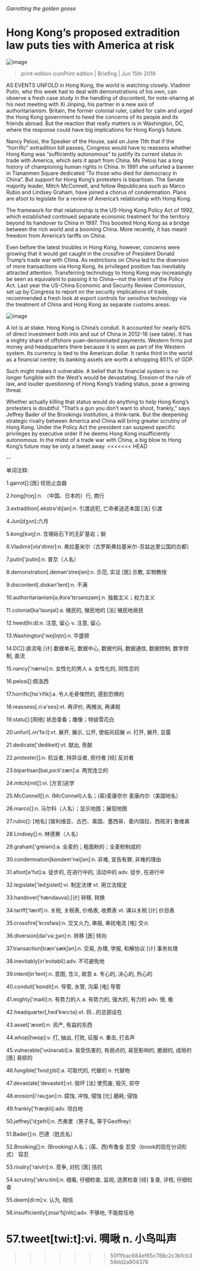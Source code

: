 ###### Garrotting the golden goose
# Hong Kong’s proposed extradition law puts ties with America at risk 
![image](images/20190615_fbp501.jpg) 
> print-edition iconPrint edition | Briefing | Jun 15th 2019 
AS EVENTS UNFOLD in Hong Kong, the world is watching closely. Vladimir Putin, who this week had to deal with demonstrations of his own, can observe a fresh case study in the handling of discontent, for note-sharing at his next meeting with Xi Jinping, his partner in a new axis of authoritarianism. Britain, the former colonial ruler, called for calm and urged the Hong Kong government to heed the concerns of its people and its friends abroad. But the reaction that really matters is in Washington, DC, where the response could have big implications for Hong Kong’s future. 
Nancy Pelosi, the Speaker of the House, said on June 11th that if the “horrific” extradition bill passes, Congress would have to reassess whether Hong Kong was “sufficiently autonomous” to justify its current status in trade with America, which sets it apart from China. Ms Pelosi has a long history of championing human rights in China. In 1991 she unfurled a banner in Tiananmen Square dedicated “To those who died for democracy in China”. But support for Hong Kong’s protesters is bipartisan. The Senate majority leader, Mitch McConnell, and fellow Republicans such as Marco Rubio and Lindsey Graham, have joined a chorus of condemnation. Plans are afoot to legislate for a review of America’s relationship with Hong Kong. 
The framework for that relationship is the US-Hong Kong Policy Act of 1992, which established continued separate economic treatment for the territory beyond its handover to China in 1997. This boosted Hong Kong as a bridge between the rich world and a booming China. More recently, it has meant freedom from America’s tariffs on China. 
Even before the latest troubles in Hong Kong, however, concerns were growing that it would get caught in the crossfire of President Donald Trump’s trade war with China. As restrictions on China led to the diversion of more transactions via Hong Kong, its privileged position has inevitably attracted attention. Transferring technology to Hong Kong may increasingly be seen as equivalent to passing it to China—not the intent of the Policy Act. Last year the US-China Economic and Security Review Commission, set up by Congress to report on the security implications of trade, recommended a fresh look at export controls for sensitive technology via the treatment of China and Hong Kong as separate customs areas. 
![image](images/20190615_FBC259.png) 
A lot is at stake. Hong Kong is China’s conduit. It accounted for nearly 60% of direct investment both into and out of China in 2012-16 (see table). It has a mighty share of offshore yuan-denominated payments. Western firms put money and headquarters there because it is seen as part of the Western system. Its currency is tied to the American dollar. It ranks third in the world as a financial centre; its banking assets are worth a whopping 851% of GDP. 
Such might makes it vulnerable. A belief that its financial system is no longer fungible with the West’s would be devastating. Erosion of the rule of law, and louder questioning of Hong Kong’s trading status, pose a growing threat. 
Whether actually killing that status would do anything to help Hong Kong’s protesters is doubtful. “That’s a gun you don’t want to shoot, frankly,” says Jeffrey Bader of the Brookings Institution, a think-tank. But the deepening strategic rivalry between America and China will bring greater scrutiny of Hong Kong. Under the Policy Act the president can suspend specific privileges by executive order if he deems Hong Kong insufficiently autonomous. In the midst of a trade war with China, a big blow to Hong Kong’s future may be only a tweet away. 
<<<<<<< HEAD
-- 
 单词注释:
1.garrot[]:[医] 绞扼止血器 
2.hong[hɔŋ]:n. （中国、日本的）行, 商行 
3.extradition[.ekstrә'diʃәn]:n. 引渡逃犯, 亡命者送还本国 [法] 引渡 
4.Jun[dʒʌn]:六月 
5.kong[kɔŋ]:n. 含锡砾石下的无矿基岩；钢 
6.Vladimir[vlɑ'dimɪr]:n. 弗拉基米尔（古罗斯弗拉基米尔-苏兹达里公国的古都） 
7.putin['putin]:n. 普京（人名） 
8.demonstration[.demәn'streiʃәn]:n. 示范, 实证 [医] 示教, 实物教授 
9.discontent[.diskәn'tent]:n. 不满 
10.authoritarianism[ə,θɔrə'tɛrɪənɪzəm]:n. 独裁主义；权力主义 
11.colonial[kә'lәunjәl]:a. 殖民的, 殖民地的 [法] 殖民地居民 
12.heed[hi:d]:n. 注意, 留心 v. 注意, 留心 
13.Washington['wɒʃiŋtn]:n. 华盛顿 
14.DC[]:直流电 [计] 数据单元, 数据中心, 数据代码, 数据通信, 数据控制, 数字控制, 直流 
15.nancy['nænsi]:n. 女性化的男人 a. 女性化的, 同性恋的 
16.pelosi[]:佩洛西 
17.horrific[hɒ'rifik]:a. 令人毛骨悚然的, 感到恐惧的 
18.reassess[.ri:ә'ses]:vt. 再评价, 再摊派, 再课税 
19.statu[]:[网络] 状态查看；雕像；特级雪花白 
20.unfurl[.ʌn'fә:l]:vt. 展开, 展示, 公开, 使临风招展 vi. 打开, 展开, 显露 
21.dedicate['dedikeit]:vt. 献出, 贡献 
22.protester[]:n. 抗议者, 持异议者, 拒付者 [经] 反对者 
23.bipartisan[bai,pɑ:ti'zæn]:a. 两党连立的 
24.mitch[mitʃ]:vi. [方言]逃学 
25.McConnell[]:n. (McConnell)人名；(英)麦康奈尔 麦康内尔（美国地名） 
26.marco[]:n. 马尔科（人名）；显示地图；展现地图 
27.rubio[]: [地名] [玻利维亚、古巴、美国、墨西哥、委内瑞拉、西班牙] 鲁维奥 
28.Lindsey[]:n. 林德赛（人名） 
29.graham['ɡreiәm]:a. 全麦的；粗面粉的；全麦粉制成的 
30.condemnation[kɒndem'neiʃәn]:n. 非难, 宣告有罪, 非难的理由 
31.afoot[ә'fut]:a. 徒步的, 在进行中的, 活动中的 adv. 徒步, 在进行中 
32.legislate['ledʒisleit]:vi. 制定法律 vt. 用立法规定 
33.handover['hændәuvә]:[计] 转移, 转换 
34.tariff['tærif]:n. 关税, 关税表, 价格表, 收费表 vt. 课以关税 [计] 价目表 
35.crossfire['krɔsfaiә]:n. 交叉火力, 串报, 串扰电流 [电] 交火 
36.diversion[dai'vә:ʒәn]:n. 转移 [医] 转向 
37.transaction[træn'sækʃәn]:n. 交易, 办理, 学报, 和解协议 [计] 事务处理 
38.inevitably[in'evitәbli]:adv. 不可避免地 
39.intent[in'tent]:n. 意图, 含义, 故意 a. 专心的, 决心的, 热心的 
40.conduit['kɒndit]:n. 导管, 水管, 沟渠 [电] 导管 
41.mighty['maiti]:n. 有势力的人 a. 有势力的, 强大的, 有力的 adv. 很, 极 
42.headquarter[,hed'kwɔ:tә]:vt. 将...的总部设在 
43.asset['æset]:n. 资产, 有益的东西 
44.whop[hwɒp]:v. 打, 抽出, 打败, 征服 n. 重击, 打击声 
45.vulnerable['vʌlnәrәbl]:a. 易受伤害的, 有弱点的, 易受影响的, 脆弱的, 成局的 [医] 易损的 
46.fungible['fʌndʒibl]:a. 可取代的, 代替的 n. 代替物 
47.devastate['devәsteit]:vt. 毁坏 [法] 使荒废, 毁灭, 掠夺 
48.erosion[i'rәuʒәn]:n. 腐蚀, 冲蚀, 侵蚀 [化] 磨耗; 侵蚀 
49.frankly['fræŋkli]:adv. 坦白地 
50.jeffrey['dʒefri]:n. 杰弗里（男子名, 等于Geoffrey） 
51.Bader[]:n. 巴德（姓氏名） 
52.Brooking[]:n. (Brooking)人名；(英、西)布鲁金 忍受（brook的现在分词形式） 容忍 
53.rivalry['raivlri]:n. 竞争, 对抗 [医] 拮抗 
54.scrutiny['skru:tini]:n. 细看, 仔细检查, 监视, 选票检查 [经] 复查, 评核, 仔细检查 
55.deem[di:m]:v. 认为, 相信 
56.insufficiently[ˌɪnsə'fɪʃntlɪ]:adv. 不够地, 不能胜任地 
57.tweet[twi:t]:vi. 啁啾 n. 小鸟叫声 
=======
>>>>>>> 50f1fbac684ef65c788c2c3b1cb359dd2a904378
